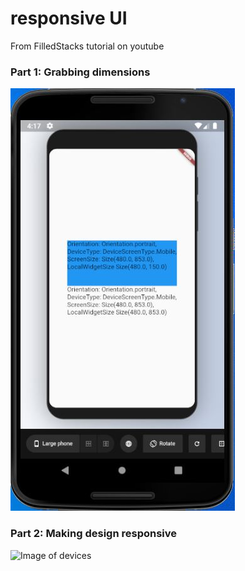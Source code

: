 # responsive UI

From FilledStacks tutorial on youtube

### Part 1: Grabbing dimensions

![Image of dimensions](https://github.com/WiltonHotz/Flutter-responsive_ui/blob/master/local_widget_size.JPG)

### Part 2: Making design responsive

![Image of devices](https://github.com/WiltonHotz/Flutter-responsive_ui/blob/master/responsive_ui_drawer.gif)

